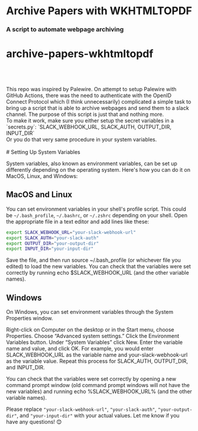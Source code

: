 # Archive Papers with WKHTMLTOPDF
### A script to automate webpage archiving
# archive-papers-wkhtmltopdf
<br>
<br>
<br>
This repo was inspired by Palewire. On attempt to setup Palewire with GitHub Actions, there was the need to authenticate with the OpenID Connect Protocol which (I think unnecessarily) complicated a simple task to bring up a script that is able to archive webpages and send them to a slack channel. The purpose of this script is just that and nothing more.
<br>
To make it work, make sure you either setup the secret variables in a `secrets.py`: `SLACK_WEBHOOK_URL, SLACK_AUTH, OUTPUT_DIR, INPUT_DIR` 
<br>
Or you do that very same procedure in your system variables.
<br>
<br>
# Setting Up System Variables

System variables, also known as environment variables, can be set up differently depending on the operating system. Here's how you can do it on MacOS, Linux, and Windows:

## MacOS and Linux

You can set environment variables in your shell's profile script. This could be `~/.bash_profile`, `~/.bashrc`, or `~/.zshrc` depending on your shell. Open the appropriate file in a text editor and add lines like these:

```bash
export SLACK_WEBHOOK_URL="your-slack-webhook-url"
export SLACK_AUTH="your-slack-auth"
export OUTPUT_DIR="your-output-dir"
export INPUT_DIR="your-input-dir"
```

Save the file, and then run source ~/.bash_profile (or whichever file you edited) to load the new variables. You can check that the variables were set correctly by running echo $SLACK_WEBHOOK_URL (and the other variable names).

## Windows

On Windows, you can set environment variables through the System Properties window.

Right-click on Computer on the desktop or in the Start menu, choose Properties.
Choose “Advanced system settings.”
Click the Environment Variables button.
Under “System Variables” click New.
Enter the variable name and value, and click OK.
For example, you would enter SLACK_WEBHOOK_URL as the variable name and your-slack-webhook-url as the variable value. Repeat this process for SLACK_AUTH, OUTPUT_DIR, and INPUT_DIR.

You can check that the variables were set correctly by opening a new command prompt window (old command prompt windows will not have the new variables) and running echo %SLACK_WEBHOOK_URL% (and the other variable names).

Please replace `"your-slack-webhook-url"`, `"your-slack-auth"`, `"your-output-dir"`, and `"your-input-dir"` with your actual values. Let me know if you have any questions! 😊

